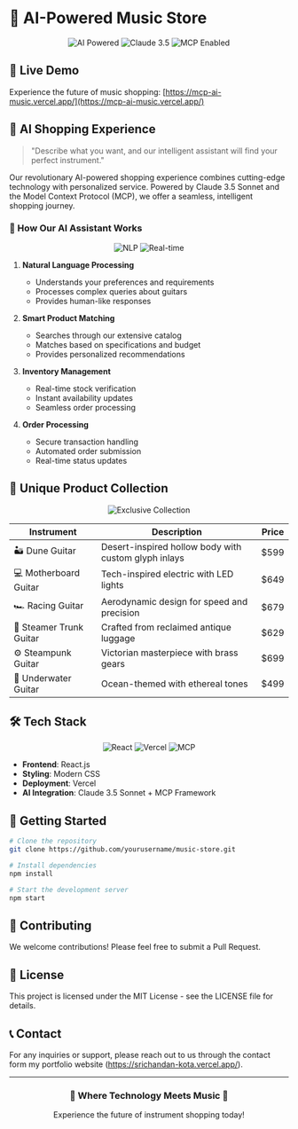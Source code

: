 # 🎸 AI-Powered Music Store

<div align="center">
  <img src="https://img.shields.io/badge/AI-Powered-FF6B6B?style=for-the-badge&logo=openai&logoColor=white" alt="AI Powered"/>
  <img src="https://img.shields.io/badge/Claude-3.5-FF6B6B?style=for-the-badge" alt="Claude 3.5"/>
  <img src="https://img.shields.io/badge/MCP-Enabled-FF6B6B?style=for-the-badge" alt="MCP Enabled"/>
</div>

## 🌟 Live Demo

Experience the future of music shopping: [https://mcp-ai-music.vercel.app/](https://mcp-ai-music.vercel.app/)

## 🤖 AI Shopping Experience

> "Describe what you want, and our intelligent assistant will find your perfect instrument."

Our revolutionary AI-powered shopping experience combines cutting-edge technology with personalized service. Powered by Claude 3.5 Sonnet and the Model Context Protocol (MCP), we offer a seamless, intelligent shopping journey.

### 🧠 How Our AI Assistant Works

<div align="center">
  <img src="https://img.shields.io/badge/Natural%20Language-Processing-FF6B6B?style=for-the-badge" alt="NLP"/>
  <img src="https://img.shields.io/badge/Real-time-Updates-FF6B6B?style=for-the-badge" alt="Real-time"/>
</div>

1. **Natural Language Processing**
   - Understands your preferences and requirements
   - Processes complex queries about guitars
   - Provides human-like responses

2. **Smart Product Matching**
   - Searches through our extensive catalog
   - Matches based on specifications and budget
   - Provides personalized recommendations

3. **Inventory Management**
   - Real-time stock verification
   - Instant availability updates
   - Seamless order processing

4. **Order Processing**
   - Secure transaction handling
   - Automated order submission
   - Real-time status updates

## 🎨 Unique Product Collection

<div align="center">
  <img src="https://img.shields.io/badge/Exclusive-Collection-FF6B6B?style=for-the-badge" alt="Exclusive Collection"/>
</div>

| Instrument | Description | Price |
|------------|-------------|-------|
| 🏜️ Dune Guitar | Desert-inspired hollow body with custom glyph inlays | $599 |
| 💻 Motherboard Guitar | Tech-inspired electric with LED lights | $649 |
| 🏎️ Racing Guitar | Aerodynamic design for speed and precision | $679 |
| 🧳 Steamer Trunk Guitar | Crafted from reclaimed antique luggage | $629 |
| ⚙️ Steampunk Guitar | Victorian masterpiece with brass gears | $699 |
| 🌊 Underwater Guitar | Ocean-themed with ethereal tones | $499 |

## 🛠️ Tech Stack

<div align="center">
  <img src="https://img.shields.io/badge/React-20232A?style=for-the-badge&logo=react&logoColor=61DAFB" alt="React"/>
  <img src="https://img.shields.io/badge/Vercel-000000?style=for-the-badge&logo=vercel&logoColor=white" alt="Vercel"/>
  <img src="https://img.shields.io/badge/MCP-Framework-FF6B6B?style=for-the-badge" alt="MCP"/>
</div>

- **Frontend**: React.js
- **Styling**: Modern CSS
- **Deployment**: Vercel
- **AI Integration**: Claude 3.5 Sonnet + MCP Framework

## 🚀 Getting Started

```bash
# Clone the repository
git clone https://github.com/yourusername/music-store.git

# Install dependencies
npm install

# Start the development server
npm start
```

## 🤝 Contributing

We welcome contributions! Please feel free to submit a Pull Request.

## 📄 License

This project is licensed under the MIT License - see the LICENSE file for details.

## 📞 Contact

For any inquiries or support, please reach out to us through the contact form my portfolio website (https://srichandan-kota.vercel.app/).

---

<div align="center">
  <h3>🎵 Where Technology Meets Music 🎵</h3>
  <p>Experience the future of instrument shopping today!</p>
</div> 
